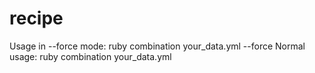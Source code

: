# recipe

Usage in --force mode: 
ruby combination your_data.yml --force
Normal usage:
ruby combination your_data.yml
